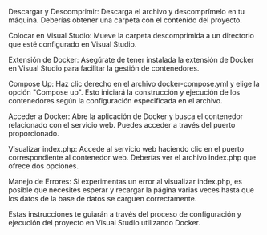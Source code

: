 Descargar y Descomprimir:
Descarga el archivo y descomprímelo en tu máquina. Deberías obtener una carpeta con el contenido del proyecto.

Colocar en Visual Studio:
Mueve la carpeta descomprimida a un directorio que esté configurado en Visual Studio.

Extensión de Docker:
Asegúrate de tener instalada la extensión de Docker en Visual Studio para facilitar la gestión de contenedores.

Compose Up:
Haz clic derecho en el archivo docker-compose.yml y elige la opción "Compose up". Esto iniciará la construcción y ejecución de los contenedores según la configuración especificada en el archivo.

Acceder a Docker:
Abre la aplicación de Docker y busca el contenedor relacionado con el servicio web. Puedes acceder a través del puerto proporcionado.

Visualizar index.php:
Accede al servicio web haciendo clic en el puerto correspondiente al contenedor web. Deberías ver el archivo index.php que ofrece dos opciones.

Manejo de Errores:
Si experimentas un error al visualizar index.php, es posible que necesites esperar y recargar la página varias veces hasta que los datos de la base de datos se carguen correctamente.

Estas instrucciones te guiarán a través del proceso de configuración y ejecución del proyecto en Visual Studio utilizando Docker.